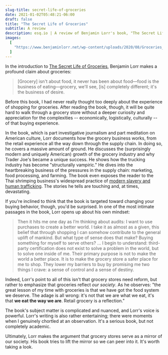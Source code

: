 ```yaml
---
slug-title: secret-life-of-groceries
date: 2021-01-02T05:48:21-06:00
draft: false
title: "The Secret Life of Groceries"
subtitle: A review
description: esq.io | A review of Benjamin Lorr's book, "The Secret Life of Groceries"
images:
  [
    "https://www.benjaminlorr.net/wp-content/uploads/2020/08/Groceries_cover-450.jpeg",
  ]
---
```


In the introduction to [The Secret Life of Groceries](https://www.benjaminlorr.net/book/the-secret-life-of-groceries/), Benjamin Lorr makes a profound claim about groceries:

> [Grocery] isn't about food, it never has been about food—food is the business of eating—grocery, we'll see, [is] completely different; it's the business of desire.

Before this book, I had never really thought too deeply about the experience of shopping for groceries. After reading the book, though, it will be quite hard to walk through a grocery store without a deeper curiosity and appreciation for the complexities -- economically, logistically, culturally -- of that buying experience.

In the book, which is part investigative journalism and part meditation on American culture, Lorr documents how the grocery business works, from the retail experience all the way down through the supply chain. In doing so, he covers a massive amount of ground. He discusses the (surprisingly modern and uniquely American) growth of the grocery industry and why Trader Joe's became a unique success. He shows how the trucking industry has become "structurally vampiric." He dives into the heartbreaking business of the pressures in the supply chain: marketing, food processing, and farming. The book even exposes the reader to the Thai shrimping business's widespread practice of [modern slavery and human trafficking](https://www.theguardian.com/global-development/2018/jan/23/thai-seafood-industry-report-trafficking-rights-abuses). The stories he tells are touching and, at times, devastating.

If you're inclined to think that the book is targeted toward changing your buying behavior, though, you'd be surprised. In one of the most intimate passages in the book, Lorr opens up about his own mindset:

> Then it hits me one day as I’m thinking about audits: I want to use purchases to create a better world. I take it as almost as a given, this belief that through shopping I can somehow contribute to the general uplift of mankind. But what type of sense does that make? Buying something for myself to serve others? ... I begin to understand: third-party certification does not exist to solve a problem in the world, but to solve one inside of me. Their primary purpose is not to make the world a better place. It is to make the grocery store a safer place for me to shop. They lower my barriers to buy by promising me two things I crave: a sense of control and a sense of destiny.

Indeed, Lorr's point to all of this isn't that grocery stores need reform, but rather to emphasize that groceries reflect _our society_. As he observes: "the great lesson of my time with groceries is that we have got the food system we deserve. The adage is all wrong: it's not that we are what we eat, it's that **we eat the way we are**. Retail grocery is a reflection."

The book's subject matter is complicated and nuanced, and Lorr's voice is powerful. Lorr's writing is also rather entertaining; there were moments when I genuinely chortled at an observation. It's a serious book, but not completely academic.

Ultimately, Lorr makes the argument that grocery stores serve as a mirror of our society. His book tries to lift the mirror so we can peer into it. It's worth taking a look.
